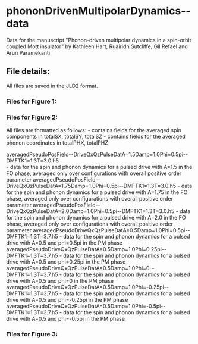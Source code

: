 # phononDrivenMultipolarDynamics--data
Data for the manuscript "Phonon-driven multipolar dynamics in a spin-orbit coupled Mott insulator"
by Kathleen Hart, Ruairidh Sutcliffe, Gil Refael and Arun Paramekanti

## File details:
All files are saved in the JLD2 format.

### Files for Figure 1:

### Files for Figure 2:
All files are formatted as follows:
    - contains fields for the averaged spin components in totalSX, totalSY, totalSZ
    - contains fields for the averaged phonon coordinates in totalPHX, totalPHZ
    
averagedPseudoPosField--DriveQxQzPulseDatA=1.5Damp=1.0Phi=0.5pi--DMFTK1=1.3T=3.0.h5<br />
    - data for the spin and phonon dynamics for a pulsed drive with A=1.5 in the FO phase, averaged only over configurations with overall positive order parameter
averagedPseudoPosField--DriveQxQzPulseDatA=1.75Damp=1.0Phi=0.5pi--DMFTK1=1.3T=3.0.h5
    - data for the spin and phonon dynamics for a pulsed drive with A=1.75 in the FO phase, averaged only over configurations with overall positive order parameter
averagedPseudoPosField--DriveQxQzPulseDatA=2.0Damp=1.0Phi=0.5pi--DMFTK1=1.3T=3.0.h5
    - data for the spin and phonon dynamics for a pulsed drive with A=2.0 in the FO phase, averaged only over configurations with overall positive order parameter
averagedPseudoDriveQxQzPulseDatA=0.5Damp=1.0Phi=0.5pi--DMFTK1=1.3T=3.7.h5
    - data for the spin and phonon dynamics for a pulsed drive with A=0.5 and phi=0.5pi in the PM phase
averagedPseudoDriveQxQzPulseDatA=0.5Damp=1.0Phi=0.25pi--DMFTK1=1.3T=3.7.h5
    - data for the spin and phonon dynamics for a pulsed drive with A=0.5 and phi=0.25pi in the PM phase
averagedPseudoDriveQxQzPulseDatA=0.5Damp=1.0Phi=0--DMFTK1=1.3T=3.7.h5
    - data for the spin and phonon dynamics for a pulsed drive with A=0.5 and phi=0 in the PM phase
averagedPseudoDriveQxQzPulseDatA=0.5Damp=1.0Phi=-0.25pi--DMFTK1=1.3T=3.7.h5
    - data for the spin and phonon dynamics for a pulsed drive with A=0.5 and phi=-0.25pi in the PM phase
averagedPseudoDriveQxQzPulseDatA=0.5Damp=1.0Phi=-0.5pi--DMFTK1=1.3T=3.7.h5
    - data for the spin and phonon dynamics for a pulsed drive with A=0.5 and phi=-0.5pi in the PM phase

### Files for Figure 3:
